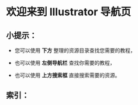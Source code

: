 # 欢迎来到 Illustrator 导航页

## 小提示：

- 您可以使用 **下方** 整理的资源目录查找您需要的教程，

- 也可以使用 **左侧导航栏** 查找你需要的教程，

- 也可以使用 **上方搜索框** 直接搜索需要的资源。

## 索引：